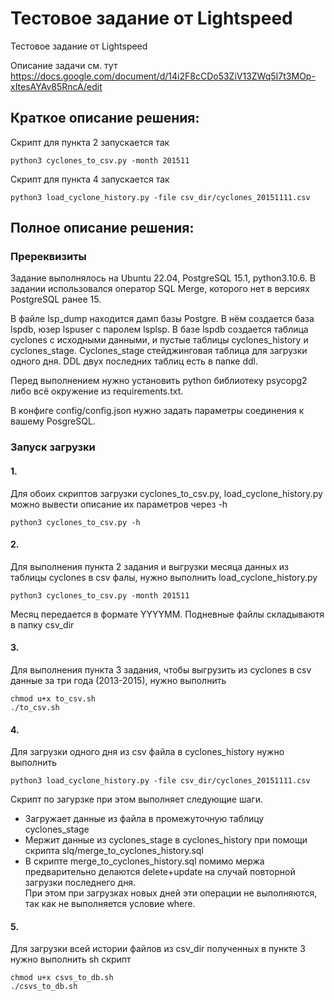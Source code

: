 # Тестовое задание от Lightspeed

Тестовое задание от Lightspeed

Описание задачи см. тут https://docs.google.com/document/d/14i2F8cCDo53ZiV13ZWq5I7t3MOp-xItesAYAv85RncA/edit

## Краткое описание решения:

Скрипт для пункта 2 запускается так

`python3 cyclones_to_csv.py -month 201511`

Скрипт для пункта 4 запускается так

`python3 load_cyclone_history.py -file csv_dir/cyclones_20151111.csv`

## Полное описание решения:

### Пререквизиты

Задание выполнялось на Ubuntu 22.04, PostgreSQL 15.1, python3.10.6. В задании использовался оператор SQL Merge, которого нет в версиях PostgreSQL ранее 15.

В файле lsp_dump находится дамп базы Postgre. В нём создается база lspdb, юзер lspuser с паролем lsplsp. В базе lspdb создается таблица cyclones с исходными данными,
и пустые таблицы cyclones_history и cyclones_stage. Cyclones_stage стейджинговая таблица для загрузки одного дня. DDL двух последних таблиц есть в папке ddl.

Перед выполнением нужно установить python библиотеку psycopg2 либо всё окружение из requirements.txt.

В конфиге config/config.json нужно задать параметры соединения к вашему PosgreSQL.


### Запуск загрузки

#### 1. 

Для обоих скриптов загрузки cyclones_to_csv.py, load_cyclone_history.py можно вывести описание их параметров через -h

`python3 cyclones_to_csv.py -h`

#### 2. 

Для выполнения пункта 2 задания и выгрузки месяца данных из таблицы cyclones в csv фалы, нужно выполнить load_cyclone_history.py

`python3 cyclones_to_csv.py -month 201511`

Месяц передается в формате YYYYMM. Подневные файлы складываютя в папку csv_dir

#### 3.

Для выполнения пункта 3 задания, чтобы выгрузить из cyclones в csv данные за три года (2013-2015), нужно  выполнить

```
chmod u+x to_csv.sh
./to_csv.sh
```

#### 4. 

Для загрузки одного дня из csv файла в cyclones_history нужно выполнить

`python3 load_cyclone_history.py -file csv_dir/cyclones_20151111.csv`

Скрипт по загурзке при этом выполняет следующие шаги.
* Загружает данные из файла в промежуточную таблицу cyclones_stage
* Мержит данные из cyclones_stage в cyclones_history при помощи скрипта slq/merge_to_cyclones_history.sql
* В скрипте merge_to_cyclones_history.sql помимо мержа предварительно делаются delete+update на случай повторной загрузки последнего дня.  
При этом при загрузках новых дней эти операции не выполняются, так как не выполняется условие where.

#### 5. 

Для загрузки всей истории файлов из csv_dir полученных в пункте 3 нужно выполнить sh скрипт

```
chmod u+x csvs_to_db.sh
./csvs_to_db.sh
```

